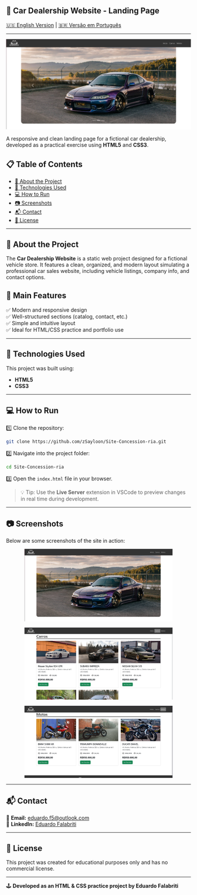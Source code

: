 ## 🚗 Car Dealership Website - Landing Page

[🇺🇸 English Version](#) | [🇧🇷 Versão em Português](PT-BR-README.md)

---

![Car Dealership](imagem/Screenshot_1.png)

A responsive and clean landing page for a fictional car dealership, developed as a practical exercise using **HTML5** and **CSS3**.

## 📋 Table of Contents

- [📌 About the Project](#-about-the-project)
- [🚀 Technologies Used](#-technologies-used)
- [💻 How to Run](#-how-to-run)
- [📷 Screenshots](#-screenshots)
- [📬 Contact](#-contact)
- [📜 License](#-license)

---

## 📌 About the Project

The **Car Dealership Website** is a static web project designed for a fictional vehicle store. It features a clean, organized, and modern layout simulating a professional car sales website, including vehicle listings, company info, and contact options.

## 🔹 Main Features

✅ Modern and responsive design  
✅ Well-structured sections (catalog, contact, etc.)  
✅ Simple and intuitive layout  
✅ Ideal for HTML/CSS practice and portfolio use

---

## 🚀 Technologies Used

This project was built using:

- **HTML5**  
- **CSS3**

---

## 💻 How to Run

1️⃣ Clone the repository:  
```bash
git clone https://github.com/zSayloon/Site-Concession-ria.git
```

2️⃣ Navigate into the project folder:  
```bash
cd Site-Concession-ria
```

3️⃣ Open the `index.html` file in your browser.

> 💡 Tip: Use the **Live Server** extension in VSCode to preview changes in real time during development.

---

## 📷 Screenshots

Below are some screenshots of the site in action:

<p align="center">
  <img src="imagem/Screenshot_1.png" alt="Home Page" width="80%">
</p>

<p align="center">
  <img src="imagem/Screenshot_2.png" alt="Cars Catalog" width="80%">
</p>

<p align="center">
  <img src="imagem/Screenshot_3.png" alt="Motorcycles Catalog" width="80%">
</p>

---

## 📬 Contact

📧 **Email:** eduardo.f5@outlook.com  
🔗 **LinkedIn:** [Eduardo Falabriti](https://www.linkedin.com/in/eduardo-falabriti-b-ferreira-537241310/)

---

## 📜 License

This project was created for educational purposes only and has no commercial license.

---

🕹️ **Developed as an HTML & CSS practice project by Eduardo Falabriti**
